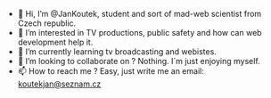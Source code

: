 - 👋 Hi, I’m @JanKoutek, student and sort of mad-web scientist from Czech republic.
- 👀 I’m interested in TV productions, public safety and how can web development help it.
- 🌱 I’m currently learning tv broadcasting and webistes.
- 💞️ I’m looking to collaborate on ? Nothing. I´m just enjoying myself. 
- 📫 How to reach me ? Easy, just write me an email: koutekjan@seznam.cz

<!---
JanKoutek/JanKoutek is a ✨ special ✨ repository because its `README.md` (this file) appears on your GitHub profile.
You can click the Preview link to take a look at your changes.
--->
